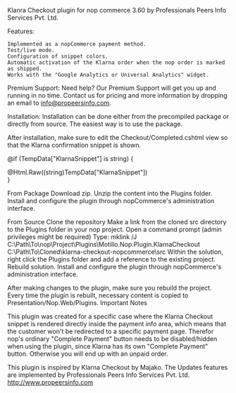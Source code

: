 Klanra Checkout plugin for nop commerce 3.60 by Professionals Peers Info Services Pvt. Ltd.

Features:

    Implemented as a nopCommerce payment method.
    Test/live mode.
    Configuration of snippet colors.
    Automatic activation of the Klarna order when the nop order is marked as shipped.
    Works with the "Google Analytics or Universal Analytics" widget.

Premium Support:
Need help? Our Premium Support will get you up and running in no time. Contact us for pricing and more information by dropping an email to info@propeersinfo.com.

Installation:
Installation can be done either from the precompiled package or directly from source. The easiest way is to use the package.

After installation, make sure to edit the Checkout/Completed.cshtml view so that the Klarna confirmation snippet is shown.

@if (TempData["KlarnaSnippet"] is string)
{
    <div class="row">
        @Html.Raw((string)TempData["KlarnaSnippet"])
    </div>
}

From Package
    Download zip.
    Unzip the content into the Plugins folder.
    Install and configure the plugin through nopCommerce's administration interface.

From Source
    Clone the repository
    Make a link from the cloned src directory to the Plugins folder in your nop project.
        Open a command prompt (admin privileges might be required)
        Type: mklink /J C:\Path\To\nop\Project\Plugins\Motillo.Nop.Plugin.KlarnaCheckout C:\Path\To\Cloned\klarna-checkout-nopcommerce\src
    Within the solution, right click the Plugins folder and add a reference to the existing project.
    Rebuild solution.
    Install and configure the plugin through nopCommerce's administration interface.

After making changes to the plugin, make sure you rebuild the project. Every time the plugin is rebuilt, necessary content is copied to Presentation/Nop.Web/Plugins.
Important Notes

This plugin was created for a specific case where the Klarna Checkout snippet is rendered directly inside the payment info area, which means that the customer won't be redirected to a specific payment page. Therefor nop's ordinary "Complete Payment" button needs to be disabled/hidden when using the plugin, since Klarna has its own "Complete Payment" button. Otherwise you will end up with an unpaid order.

This plugin is inspired by Klarna Checkout by Majako. The Updates features are implemented by Professionals Peers Info Services Pvt. Ltd. http://www.propeersinfo.com
